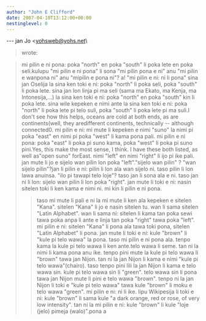 ```yaml
---
author: "John E Clifford"
date: 2007-04-10T13:12:00+00:00
nestinglevel: 0
---
```

\---
 jan Jo <[yohsweb@yohs.net](mailto://yohsweb@yohs.net)\
> wrote:

> mi pilin e ni pona: poka "north" en poka "south" li poka lete en poka
> seli.kulupu "mi pilin e ni pona" li sona "mi pilin pona e ni" anu "mi pilin e wanpona ni" anu "mipilin e pona ni"? a! "mi pilin e ni: ni li pona"
> sina jan Oselija la sina ken toki e ni: poka "north" li poka seli,
> poka "south" li poka lete.
> sina jan lon linja pi ma seli (sama ma Ekato, ma Kenja, ma Intonesija,...)
> la sina ken toki e ni: poka "north" en poka "south" kin li poka lete.
> sina wile kepeken e nimi ante la sina ken toki e ni: poka "north" li
> poka lete pi telo suli, poka "south" li poka lete pi ma suli.I don't see how this helps, oceans are cold at both ends, as are continents(well, they aredifferent continents, technically --
 although connected0.
> mi pilin e ni: mi mute li kepeken e nimi "suno" la nimi pi poka "east"
> en nimi pi poka "west" li kama pona pali. mi pilin e ni pona: poka
> "east" li poka pi suno kama, poka "west" li poka pi suno pini.Yes, this make the most sense, I think. I have these both listed, as well as"open suno" forEast.
> nimi "left" en nimi "right" li ijo pi ike pali. jan mute li jo e
> sijelo wan pilin lon poka "left"."sijelo wan pilin" ? "wan sijelo pilin"?jan li pilin e ni: pilin li lon ala wan sijelo ni. taso pilin li lon lawa anuinsa. "ilo pi tawapi telo loje"? taso jan li sona ala e ni.
> taso jan ni li lon: sijelo wan
> pilin li lon poka "right". jan mute li toki e ni: nasin sitelen toki
> li ken kama e nimi ni. mi kin li pilin e ni pona.
>> taso mi mute li pali e ni la mi mute li ken ala kepeken e sitelen
> "Kana". sitelen "Kana" li jo e nasin sitelen tu. wan li sama sitelen
> "Latin Alphabet". wan li sama ni: sitelen li kama tan poka sewi tawa
> poka anpa li ante e linja tan poka "right" tawa poka "left". mi pilin
> e ni: sitelen "Kana" li pona ala tawa toki pona, sitelen "Latin
> Alphabet" li pona.
>> jan mute li toki e ni: kule "brown" li "kule pi telo wawa" la pona.
> taso mi pilin e ni pona ala. tenpo kama la kule pi telo wawa li ken
> ante.telo wawa li seme. tan ni la nimi li kama pona anu ike.
> tenpo pini mute la kule pi telo wawa li "brown" tawa jan Nijon. tan
> ni la jan Nijon li kama e nimi "kule pi telo wawa"(chairo). taso
> tenpo pini lili la jan Nijon li kama e telo wawa sin. kule pi telo
> wawa sin li "green". telo wawa sin li pona tawa jan Nijon mute li
> pini e telo wawa "brown". tenpo ni la jan Nijon li toki e "kule pi
> telo wawa" tawa kule "brown" li moku e telo wawa "green". mi pilin e
> ni: ni li ike.
>> lipu Wikipesija li toki e ni: kule "brown" li sama kule "a dark orange,
> red or rose, of very low intensity". tan ni la mi pilin e ni:
> kule "brown" li kule "loje (jelo) pimeja (walo)".pona a